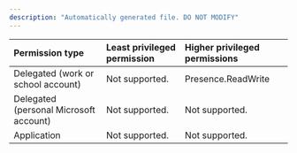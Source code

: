 ```yaml
---
description: "Automatically generated file. DO NOT MODIFY"
---
```


|Permission type|Least privileged permission|Higher privileged permissions|
|:---|:---|:---|
|Delegated (work or school account)|Not supported.|Presence.ReadWrite|
|Delegated (personal Microsoft account)|Not supported.|Not supported.|
|Application|Not supported.|Not supported.|

